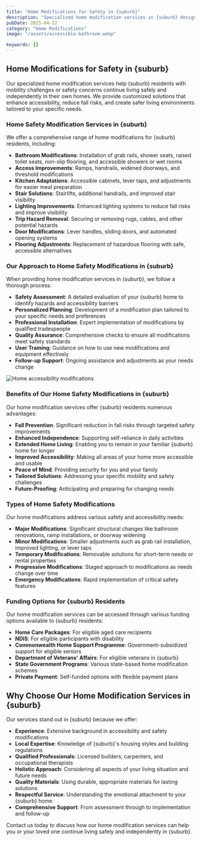 ```yaml
---
title: "Home Modifications for Safety in {suburb}"
description: "Specialized home modification services in {suburb} designed to enhance safety, accessibility, and independence for seniors and people with disabilities. Our experienced team creates customized solutions to address mobility challenges and reduce fall risks."
pubDate: 2025-04-12
category: "Home Modifications"
image: "/assets/accessible-bathroom.webp"

keywords: []
---
```


## Home Modifications for Safety in {suburb}

Our specialized home modification services help {suburb} residents with mobility challenges or safety concerns continue living safely and independently in their own homes. We provide customized solutions that enhance accessibility, reduce fall risks, and create safer living environments tailored to your specific needs.

### Home Safety Modification Services in {suburb}

We offer a comprehensive range of home modifications for {suburb} residents, including:

- **Bathroom Modifications**: Installation of grab rails, shower seats, raised toilet seats, non-slip flooring, and accessible showers or wet rooms
- **Access Improvements**: Ramps, handrails, widened doorways, and threshold modifications
- **Kitchen Adaptations**: Accessible cabinets, lever taps, and adjustments for easier meal preparation
- **Stair Solutions**: Stairlifts, additional handrails, and improved stair visibility
- **Lighting Improvements**: Enhanced lighting systems to reduce fall risks and improve visibility
- **Trip Hazard Removal**: Securing or removing rugs, cables, and other potential hazards
- **Door Modifications**: Lever handles, sliding doors, and automated opening systems
- **Flooring Adjustments**: Replacement of hazardous flooring with safe, accessible alternatives

### Our Approach to Home Safety Modifications in {suburb}

When providing home modification services in {suburb}, we follow a thorough process:

- **Safety Assessment**: A detailed evaluation of your {suburb} home to identify hazards and accessibility barriers
- **Personalized Planning**: Development of a modification plan tailored to your specific needs and preferences
- **Professional Installation**: Expert implementation of modifications by qualified tradespeople
- **Quality Assurance**: Comprehensive checks to ensure all modifications meet safety standards
- **User Training**: Guidance on how to use new modifications and equipment effectively
- **Follow-up Support**: Ongoing assistance and adjustments as your needs change

![Home accessibility modifications](/assets/accessible-bathroom.webp)

### Benefits of Our Home Safety Modifications in {suburb}

Our home modification services offer {suburb} residents numerous advantages:

- **Fall Prevention**: Significant reduction in fall risks through targeted safety improvements
- **Enhanced Independence**: Supporting self-reliance in daily activities
- **Extended Home Living**: Enabling you to remain in your familiar {suburb} home for longer
- **Improved Accessibility**: Making all areas of your home more accessible and usable
- **Peace of Mind**: Providing security for you and your family
- **Tailored Solutions**: Addressing your specific mobility and safety challenges
- **Future-Proofing**: Anticipating and preparing for changing needs

### Types of Home Safety Modifications

Our home modifications address various safety and accessibility needs:

- **Major Modifications**: Significant structural changes like bathroom renovations, ramp installations, or doorway widening
- **Minor Modifications**: Smaller adjustments such as grab rail installation, improved lighting, or lever taps
- **Temporary Modifications**: Removable solutions for short-term needs or rental properties
- **Progressive Modifications**: Staged approach to modifications as needs change over time
- **Emergency Modifications**: Rapid implementation of critical safety features

### Funding Options for {suburb} Residents

Our home modification services can be accessed through various funding options available to {suburb} residents:

- **Home Care Packages**: For eligible aged care recipients
- **NDIS**: For eligible participants with disability
- **Commonwealth Home Support Programme**: Government-subsidized support for eligible seniors
- **Department of Veterans' Affairs**: For eligible veterans in {suburb}
- **State Government Programs**: Various state-based home modification schemes
- **Private Payment**: Self-funded options with flexible payment plans

## Why Choose Our Home Modification Services in {suburb}

Our services stand out in {suburb} because we offer:

- **Experience**: Extensive background in accessibility and safety modifications
- **Local Expertise**: Knowledge of {suburb}'s housing styles and building regulations
- **Qualified Professionals**: Licensed builders, carpenters, and occupational therapists
- **Holistic Approach**: Considering all aspects of your living situation and future needs
- **Quality Materials**: Using durable, appropriate materials for lasting solutions
- **Respectful Service**: Understanding the emotional attachment to your {suburb} home
- **Comprehensive Support**: From assessment through to implementation and follow-up

Contact us today to discuss how our home modification services can help you or your loved one continue living safely and independently in {suburb}. 